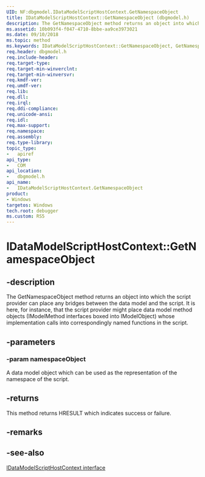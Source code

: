 ```yaml
---
UID: NF:dbgmodel.IDataModelScriptHostContext.GetNamespaceObject
title: IDataModelScriptHostContext::GetNamespaceObject (dbgmodel.h)
description: The GetNamespaceObject method returns an object into which the script provider can place any bridges between the data model and the script.
ms.assetid: 10b093f4-f047-4710-8bbe-aa9ce3973021
ms.date: 09/10/2018
ms.topic: method
ms.keywords: IDataModelScriptHostContext::GetNamespaceObject, GetNamespaceObject, IDataModelScriptHostContext.GetNamespaceObject, IDataModelScriptHostContext::GetNamespaceObject, IDataModelScriptHostContext.GetNamespaceObject
req.header: dbgmodel.h
req.include-header:
req.target-type:
req.target-min-winverclnt:
req.target-min-winversvr:
req.kmdf-ver:
req.umdf-ver:
req.lib:
req.dll:
req.irql: 
req.ddi-compliance:
req.unicode-ansi:
req.idl:
req.max-support:
req.namespace:
req.assembly:
req.type-library: 
topic_type: 
-	apiref
api_type: 
-	COM
api_location: 
-	dbgmodel.h
api_name: 
-	IDataModelScriptHostContext.GetNamespaceObject
product:
- Windows
targetos: Windows
tech.root: debugger
ms.custom: RS5
---
```


# IDataModelScriptHostContext::GetNamespaceObject


## -description

The GetNamespaceObject method returns an object into which the script provider can place any bridges between the data model and the script. It is here, for instance, that the script provider might place data model method objects (IModelMethod interfaces boxed into IModelObject) whose implementation calls into correspondingly named functions in the script. 

## -parameters

### -param namespaceObject
A data model object which can be used as the representation of the namespace of the script.

## -returns
This method returns HRESULT which indicates success or failure.
## -remarks

## -see-also
[IDataModelScriptHostContext interface](nn-dbgmodel-idatamodelscripthostcontext.md)
